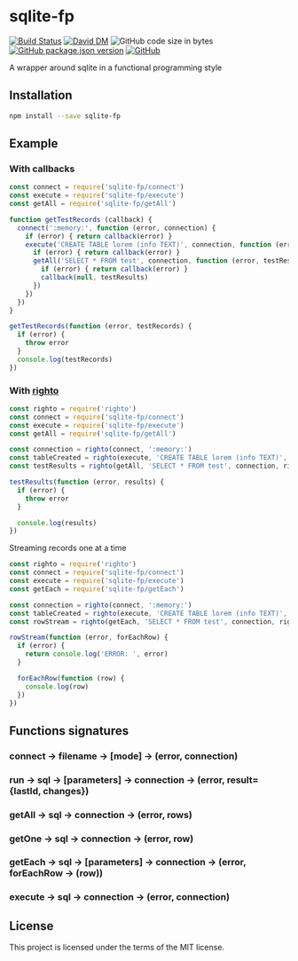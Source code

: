 # sqlite-fp
[![Build Status](https://travis-ci.org/markwylde/sqlite-fp.svg?branch=master)](https://travis-ci.org/markwylde/sqlite-fp)
[![David DM](https://david-dm.org/markwylde/sqlite-fp.svg)](https://david-dm.org/markwylde/sqlite-fp)
![GitHub code size in bytes](https://img.shields.io/github/languages/code-size/markwylde/sqlite-fp)
[![GitHub package.json version](https://img.shields.io/github/package-json/v/markwylde/sqlite-fp)](https://github.com/markwylde/sqlite-fp/releases)
[![GitHub](https://img.shields.io/github/license/markwylde/sqlite-fp)](https://github.com/markwylde/sqlite-fp/blob/master/LICENSE)

A wrapper around sqlite in a functional programming style

## Installation
```bash
npm install --save sqlite-fp
```

## Example
### With callbacks
```javascript
const connect = require('sqlite-fp/connect')
const execute = require('sqlite-fp/execute')
const getAll = require('sqlite-fp/getAll')

function getTestRecords (callback) {
  connect(':memory:', function (error, connection) {
    if (error) { return callback(error) }
    execute('CREATE TABLE lorem (info TEXT)', connection, function (error, tableCreated) {
      if (error) { return callback(error) }
      getAll('SELECT * FROM test', connection, function (error, testResults) {
        if (error) { return callback(error) }
        callback(null, testResults)
      })
    })
  })
}

getTestRecords(function (error, testRecords) {
  if (error) {
    throw error
  }
  console.log(testRecords)
})
```

### With [righto](https://github.com/KoryNunn/righto)
```javascript
const righto = require('righto')
const connect = require('sqlite-fp/connect')
const execute = require('sqlite-fp/execute')
const getAll = require('sqlite-fp/getAll')

const connection = righto(connect, ':memory:')
const tableCreated = righto(execute, 'CREATE TABLE lorem (info TEXT)', connection)
const testResults = righto(getAll, 'SELECT * FROM test', connection, righto.after(tableCreated))

testResults(function (error, results) {
  if (error) {
    throw error
  }

  console.log(results)
})
```

Streaming records one at a time
```javascript
const righto = require('righto')
const connect = require('sqlite-fp/connect')
const execute = require('sqlite-fp/execute')
const getEach = require('sqlite-fp/getEach')

const connection = righto(connect, ':memory:')
const tableCreated = righto(execute, 'CREATE TABLE lorem (info TEXT)', connection)
const rowStream = righto(getEach, 'SELECT * FROM test', connection, righto.after(tableCreated))

rowStream(function (error, forEachRow) {
  if (error) {
    return console.log('ERROR: ', error)
  }

  forEachRow(function (row) {
    console.log(row)
  })
})
```

## Functions signatures
### connect -> filename -> [mode] -> (error, connection)
### run -> sql -> [parameters] -> connection -> (error, result={lastId, changes})
### getAll -> sql -> connection -> (error, rows)
### getOne -> sql -> connection -> (error, row)
### getEach -> sql -> [parameters] -> connection -> (error, forEachRow -> (row))
### execute -> sql -> connection -> (error, connection)

## License
This project is licensed under the terms of the MIT license.
